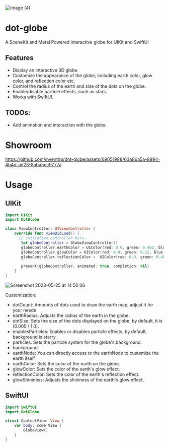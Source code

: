 ![image (4)](https://github.com/inventhq/dot-globe/assets/69051988/44fd8847-66ea-43ca-84dd-1865a6ddb53b)
# dot-globe

A SceneKit and Metal Powered interactive globe for UIKit and SwiftUI
## Features

- Display an interactive 3D globe
- Customize the appearance of the globe, including earth color, glow color, and reflection color etc.
- Control the radius of the earth and size of the dots on the globe.
- Enable/disable particle effects, such as stars.
- Works with SwiftUI.

## TODOs:
- Add animation and interaction with the globe

# Showroom
https://github.com/inventhq/dot-globe/assets/69051988/63a86a5a-8994-4b4d-ae23-8aba5ec9777a

# Usage

## UIKit

```swift
import UIKit
import DotGlobe

class ViewController: UIViewController {
    override func viewDidLoad() {
      // initialize controller here
       let globeController = GlobeViewController()
       globeController.earthColor = UIColor(red: 0.0, green: 0.482, blue: 0.871, alpha: 1.0)
       globeController.glowColor = UIColor(red: 0.0, green: 0.22, blue: 0.482, alpha: 1.0)
       globeController.reflectionColor =  UIColor(red: 0.0, green: 0.482, blue: 0.871, alpha: 1.0)
        
       present(globeController, animated: true, completion: nil)
    }
}
```
![Screenshot 2023-05-25 at 14 50 06](https://github.com/inventhq/dot-globe/assets/69051988/0477fd22-13d2-4a0c-84f1-7ff3295f1722)

Customization:
- dotCount: Amounts of dots used to draw the earth map, adjust it for your needs
- earthRadius: Adjusts the radius of the earth in the globe.
- dotSize: Sets the size of the dots displayed on the globe, by default, it is (0.005 / 1.0).
- enablesParticles: Enables or disables particle effects, by default, background is starry.
- particles: Sets the particle system for the globe's background.
- background
- earthNode: You can directly access to the earthNode to customize the earth itself
- earthColor: Sets the color of the earth on the globe.
- glowColor: Sets the color of the earth's glow effect.
- reflectionColor: Sets the color of the earth's reflection effect.
- glowShininess: Adjusts the shininess of the earth's glow effect.

## SwiftUI 

```swift
import SwiftUI
import DotGlobe

struct ContentView: View {
    var body: some View {
        GlobeView()
    }
}
```
